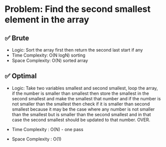 # Problem: Find the second smallest element in the array

## ✅ Brute
- Logic: Sort the array first then return the second last start if any
- Time Complexity: O(N logN) sorting
- Space Complexity: O(N) sorted array

## ✅ Optimal
- Logic: Take two variables smallest and second smallest, loop the array, if the number is smaller than smallest then store the smallest in the second smallest and make the smallest that number and if the number is not smaller than the smallest then check if it is smaller than second smallest because it may be the case where any number is not smaller than the smallest but is smaller than the second smallest and in that case the second smallest should be updated to that number. OVER.

- Time Complexity : O(N) - one pass
- Space Complexity : O(1) 